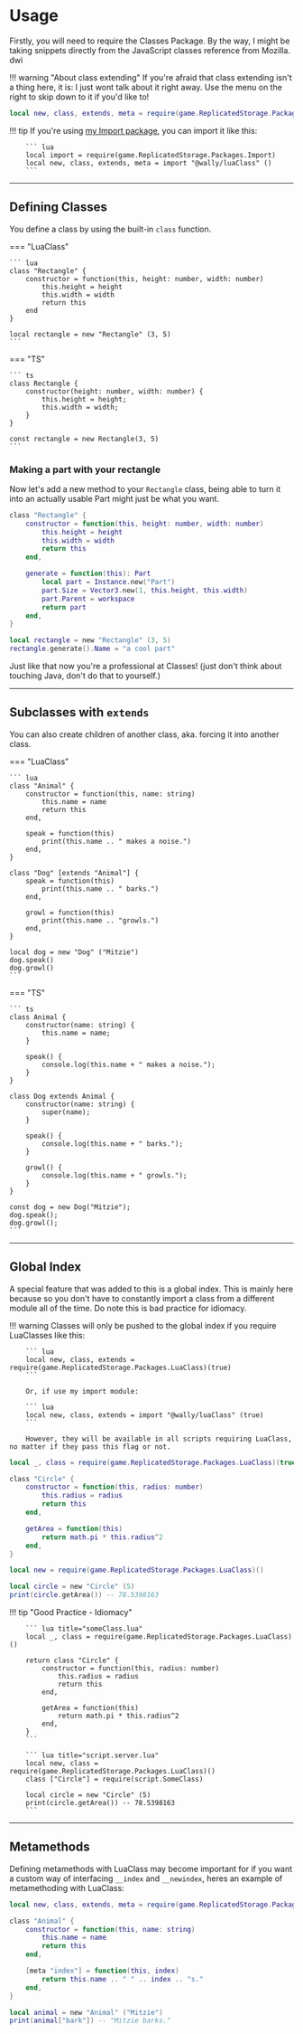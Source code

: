 # Usage

Firstly, you will need to require the Classes Package. By the way, I might be taking snippets directly from the JavaScript classes reference from Mozilla. dwi

!!! warning "About class extending"
        If you're afraid that class extending isn't a thing here, it is: I just wont talk about it right away. Use the menu on the right to skip down to it if you'd like to!

``` lua
local new, class, extends, meta = require(game.ReplicatedStorage.Packages.LuaClass)()
```

!!! tip
        If you're using [my Import package](../import/), you can import it like this:

        ``` lua
        local import = require(game.ReplicatedStorage.Packages.Import)
        local new, class, extends, meta = import "@wally/luaClass" ()
        ```

-----

## Defining Classes

You define a class by using the built-in `class` function.

=== "LuaClass"

    ``` lua
    class "Rectangle" {
        constructor = function(this, height: number, width: number)
            this.height = height
            this.width = width
            return this
        end
    }

    local rectangle = new "Rectangle" (3, 5)
    ```

=== "TS"

    ``` ts
    class Rectangle {
        constructor(height: number, width: number) {
            this.height = height;
            this.width = width;
        }
    }

    const rectangle = new Rectangle(3, 5)
    ```

### Making a part with your rectangle

Now let's add a new method to your `Rectangle` class, being able to turn it into an actually usable Part might just be what you want.

``` lua
class "Rectangle" {
    constructor = function(this, height: number, width: number)
        this.height = height
        this.width = width
        return this
    end,

    generate = function(this): Part
        local part = Instance.new("Part")
        part.Size = Vector3.new(1, this.height, this.width)
        part.Parent = workspace
        return part
    end,
}

local rectangle = new "Rectangle" (3, 5)
rectangle.generate().Name = "a cool part"
```

Just like that now you're a professional at Classes! (just don't think about touching Java, don't do that to yourself.)

-----

## Subclasses with `extends`

You can also create children of another class, aka. forcing it into another class.

=== "LuaClass"

    ``` lua
    class "Animal" {
        constructor = function(this, name: string)
            this.name = name
            return this
        end,

        speak = function(this)
            print(this.name .. " makes a noise.")
        end,
    }

    class "Dog" [extends "Animal"] {
        speak = function(this)
            print(this.name .. " barks.")
        end,

        growl = function(this)
            print(this.name .. "growls.")
        end,
    }

    local dog = new "Dog" ("Mitzie")
    dog.speak()
    dog.growl()
    ```

=== "TS"

    ``` ts
    class Animal {
        constructor(name: string) {
            this.name = name;
        }

        speak() {
            console.log(this.name + " makes a noise.");
        }
    }

    class Dog extends Animal {
        constructor(name: string) {
            super(name);
        }

        speak() {
            console.log(this.name + " barks.");
        }

        growl() {
            console.log(this.name + " growls.");
        }
    }

    const dog = new Dog("Mitzie");
    dog.speak();
    dog.growl();
    ```

-----

## Global Index

A special feature that was added to this is a global index. This is mainly here because so you don't have to constantly import a class from a different module all of the time. Do note this is bad practice for idiomacy.

!!! warning
        Classes will only be pushed to the global index if you require LuaClasses like this:

        ``` lua
        local new, class, extends = require(game.ReplicatedStorage.Packages.LuaClass)(true)
        ```

        Or, if use my import module:

        ``` lua
        local new, class, extends = import "@wally/luaClass" (true)
        ```

        However, they will be available in all scripts requiring LuaClass, no matter if they pass this flag or not.

``` lua title="someClass.lua"
local _, class = require(game.ReplicatedStorage.Packages.LuaClass)(true)

class "Circle" {
    constructor = function(this, radius: number)
        this.radius = radius
        return this
    end,

    getArea = function(this)
        return math.pi * this.radius^2
    end,
}
```

``` lua title="script.server.lua"
local new = require(game.ReplicatedStorage.Packages.LuaClass)()

local circle = new "Circle" (5)
print(circle.getArea()) -- 78.5398163
```

!!! tip "Good Practice - Idiomacy"

        ``` lua title="someClass.lua"
        local _, class = require(game.ReplicatedStorage.Packages.LuaClass)()

        return class "Circle" {
            constructor = function(this, radius: number)
                this.radius = radius
                return this
            end,

            getArea = function(this)
                return math.pi * this.radius^2
            end,
        }
        ```

        ``` lua title="script.server.lua"
        local new, class = require(game.ReplicatedStorage.Packages.LuaClass)()
        class ["Circle"] = require(script.SomeClass)

        local circle = new "Circle" (5)
        print(circle.getArea()) -- 78.5398163
        ```

-----

## Metamethods

Defining metamethods with LuaClass may become important for if you want a custom way of interfacing `__index` and `__newindex`, heres an example of metamethoding with LuaClass:

``` lua
local new, class, extends, meta = require(game.ReplicatedStorage.Package.LuaClass)()

class "Animal" {
    constructor = function(this, name: string)
        this.name = name
        return this
    end,

    [meta "index"] = function(this, index)
        return this.name .. " " .. index .. "s."
    end,
}

local animal = new "Animal" ("Mitzie")
print(animal["bark"]) -- "Mitzie barks."
```